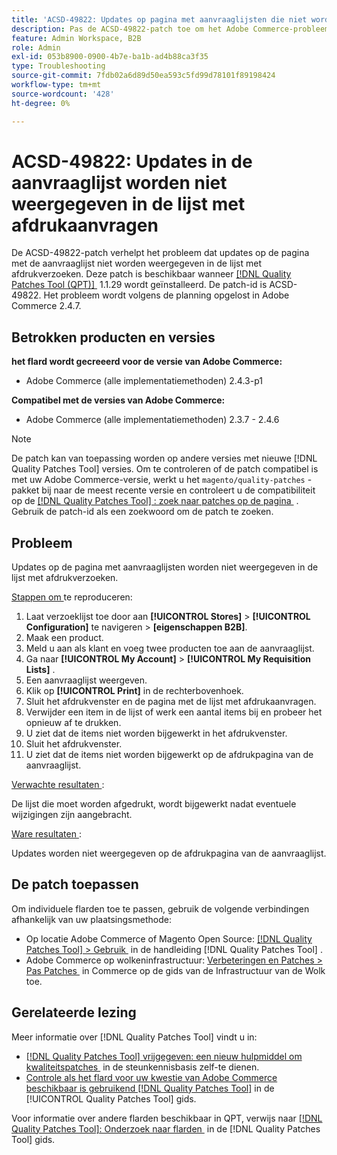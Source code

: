 ```yaml
---
title: 'ACSD-49822: Updates op pagina met aanvraaglijsten die niet worden weergegeven in de lijst met afdrukverzoeken'
description: Pas de ACSD-49822-patch toe om het Adobe Commerce-probleem op te lossen, waarbij updates op de pagina met de aanvraaglijst niet worden weergegeven in de lijst met afdrukverzoeken.
feature: Admin Workspace, B2B
role: Admin
exl-id: 053b8900-0900-4b7e-ba1b-ad4b88ca3f35
type: Troubleshooting
source-git-commit: 7fdb02a6d89d50ea593c5fd99d78101f89198424
workflow-type: tm+mt
source-wordcount: '428'
ht-degree: 0%

---
```


# ACSD-49822: Updates in de aanvraaglijst worden niet weergegeven in de lijst met afdrukaanvragen

De ACSD-49822-patch verhelpt het probleem dat updates op de pagina met de aanvraaglijst niet worden weergegeven in de lijst met afdrukverzoeken. Deze patch is beschikbaar wanneer [[!DNL Quality Patches Tool (QPT)] &#x200B;](https://experienceleague.adobe.com/nl/docs/commerce-operations/tools/quality-patches-tool/quality-patches-tool-to-self-serve-quality-patches) 1.1.29 wordt geïnstalleerd. De patch-id is ACSD-49822. Het probleem wordt volgens de planning opgelost in Adobe Commerce 2.4.7.

## Betrokken producten en versies

**het flard wordt gecreeerd voor de versie van Adobe Commerce:**

* Adobe Commerce (alle implementatiemethoden) 2.4.3-p1

**Compatibel met de versies van Adobe Commerce:**

* Adobe Commerce (alle implementatiemethoden) 2.3.7 - 2.4.6

>[!NOTE]
>
>De patch kan van toepassing worden op andere versies met nieuwe [!DNL Quality Patches Tool] versies. Om te controleren of de patch compatibel is met uw Adobe Commerce-versie, werkt u het `magento/quality-patches` -pakket bij naar de meest recente versie en controleert u de compatibiliteit op de [[!DNL Quality Patches Tool] : zoek naar patches op de pagina &#x200B;](https://experienceleague.adobe.com/tools/commerce-quality-patches/index.html?lang=nl-NL) . Gebruik de patch-id als een zoekwoord om de patch te zoeken.

## Probleem

Updates op de pagina met aanvraaglijsten worden niet weergegeven in de lijst met afdrukverzoeken.

<u> Stappen om </u> te reproduceren:

1. Laat verzoeklijst toe door aan **[!UICONTROL Stores]** > **[!UICONTROL Configuration]** te navigeren > **[eigenschappen B2B]**.
1. Maak een product.
1. Meld u aan als klant en voeg twee producten toe aan de aanvraaglijst.
1. Ga naar **[!UICONTROL My Account]** > **[!UICONTROL My Requisition Lists]** .
1. Een aanvraaglijst weergeven.
1. Klik op **[!UICONTROL Print]** in de rechterbovenhoek.
1. Sluit het afdrukvenster en de pagina met de lijst met afdrukaanvragen.
1. Verwijder een item in de lijst of werk een aantal items bij en probeer het opnieuw af te drukken.
1. U ziet dat de items niet worden bijgewerkt in het afdrukvenster.
1. Sluit het afdrukvenster.
1. U ziet dat de items niet worden bijgewerkt op de afdrukpagina van de aanvraaglijst.

<u> Verwachte resultaten </u>:

De lijst die moet worden afgedrukt, wordt bijgewerkt nadat eventuele wijzigingen zijn aangebracht.

<u> Ware resultaten </u>:

Updates worden niet weergegeven op de afdrukpagina van de aanvraaglijst.

## De patch toepassen

Om individuele flarden toe te passen, gebruik de volgende verbindingen afhankelijk van uw plaatsingsmethode:

* Op locatie Adobe Commerce of Magento Open Source: [[!DNL Quality Patches Tool] > Gebruik &#x200B;](/help/tools/quality-patches-tool/usage.md) in de handleiding [!DNL Quality Patches Tool] .
* Adobe Commerce op wolkeninfrastructuur: [&#x200B; Verbeteringen en Patches > Pas Patches &#x200B;](https://experienceleague.adobe.com/docs/commerce-cloud-service/user-guide/develop/upgrade/apply-patches.html?lang=nl-NL) in Commerce op de gids van de Infrastructuur van de Wolk toe.

## Gerelateerde lezing

Meer informatie over [!DNL Quality Patches Tool] vindt u in:

* [[!DNL Quality Patches Tool]  vrijgegeven: een nieuw hulpmiddel om kwaliteitspatches &#x200B;](https://experienceleague.adobe.com/nl/docs/commerce-operations/tools/quality-patches-tool/quality-patches-tool-to-self-serve-quality-patches) in de steunkennisbasis zelf-te dienen.
* [&#x200B; Controle als het flard voor uw kwestie van Adobe Commerce beschikbaar is gebruikend  [!DNL Quality Patches Tool]](/help/tools/quality-patches-tool/patches-available-in-qpt/check-patch-for-magento-issue-with-magento-quality-patches.md) in de [!UICONTROL Quality Patches Tool] gids.


Voor informatie over andere flarden beschikbaar in QPT, verwijs naar [[!DNL Quality Patches Tool]: Onderzoek naar flarden &#x200B;](https://experienceleague.adobe.com/tools/commerce-quality-patches/index.html?lang=nl-NL) in de [!DNL Quality Patches Tool] gids.
